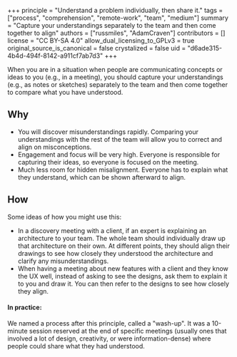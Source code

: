 +++
principle = "Understand a problem individually, then share it."
tags = ["process", "comprehension", "remote-work", "team", "medium"]
summary = "Capture your understandings separately to the team and then come together to align"
authors = ["russmiles", "AdamCraven"]
contributors = []
license = "CC BY-SA 4.0"
allow_dual_licensing_to_GPLv3 = true
original_source_is_canonical = false
crystalized = false
uid = "d6ade315-4b4d-494f-8142-a911cf7ab7d3"
+++

When you are in a situation when people are communicating concepts or ideas to you (e.g., in a meeting), you should capture your understandings (e.g., as notes or sketches) separately to the team and then come together to compare what you have understood.

## Why

* You will discover misunderstandings rapidly. Comparing your understandings with the rest of the team will allow you to correct and align on misconceptions.
* Engagement and focus will be very high. Everyone is responsible for capturing their ideas, so everyone is focused on the meeting.
* Much less room for hidden misalignment. Everyone has to explain what they understand, which can be shown afterward to align.


## How

Some ideas of how you might use this:

* In a discovery meeting with a client, if an expert is explaining an architecture to your team. The whole team should individually draw up that architecture on their own. At different points, they should align their drawings to see how closely they understood the architecture and clarify any misunderstandings.
* When having a meeting about new features with a client and they know the UX well, instead of asking to see the designs, ask them to explain it to you and draw it. You can then refer to the designs to see how closely they align.

#### In practice:

We named a process after this principle, called a "wash-up". It was a 10-minute session reserved at the end of specific meetings (usually ones that involved a lot of design, creativity, or were information-dense) where people could share what they had understood.
